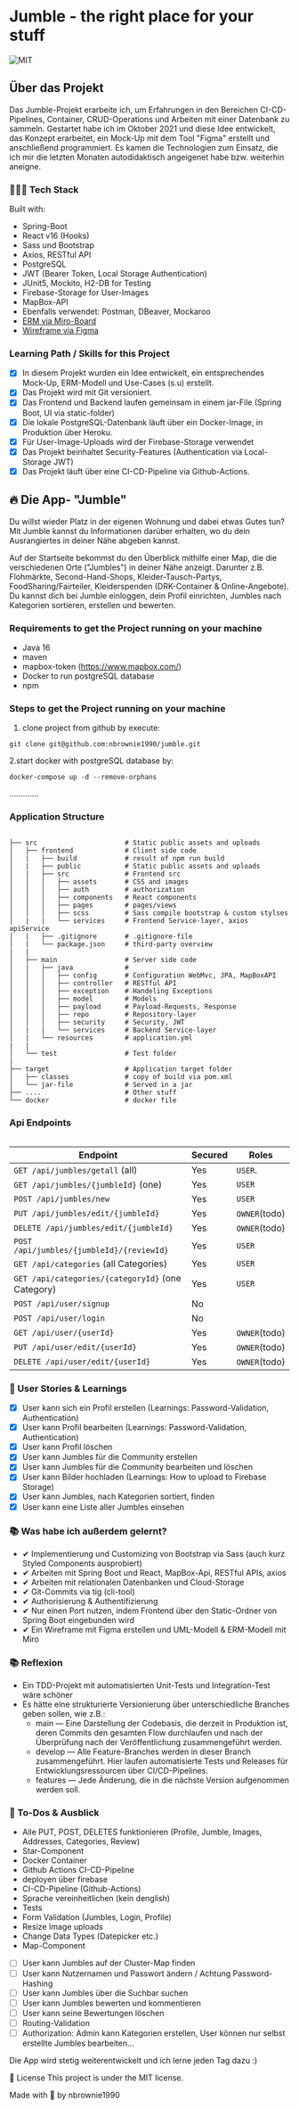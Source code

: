 # Jumble - the right place for your stuff

![MIT](https://img.shields.io/badge/license-MIT-blue.svg)

<table border="0" >
 <tr>
<h2>Über das Projekt</h2>

Das Jumble-Projekt erarbeite ich, um Erfahrungen in den Bereichen CI-CD-Pipelines, Container, CRUD-Operations und Arbeiten mit einer Datenbank zu sammeln. Gestartet habe ich im Oktober 2021 und diese Idee entwickelt, das Konzept erarbeitet, ein Mock-Up mit dem Tool "Figma" erstellt und anschließend programmiert. Es kamen die Technologien zum Einsatz, die ich mir die letzten Monaten autodidaktisch angeigenet habe bzw. weiterhin aneigne.

### 👨🏽‍💻 Tech Stack

Built with:

- Spring-Boot
- React v16 (Hooks)
- Sass und Bootstrap
- Axios, RESTful API
- PostgreSQL
- JWT (Bearer Token, Local Storage Authentication)
- JUnit5, Mockito, H2-DB for Testing
- Firebase-Storage for User-Images
- MapBox-API
- Ebenfalls verwendet: Postman, DBeaver, Mockaroo
- <a href= "https://miro.com/app/board/uXjVOXKtP3w=/?invite_link_id=877146530729">ERM via Miro-Board </a>
- <a href="https://www.figma.com/file/fFAz3ql0dams5Xqsq6an8L/Jumble-Mockup?node-id=33%3A444">Wireframe via Figma</a>

### Learning Path / Skills for this Project

- [x] In diesem Projekt wurden ein Idee entwickelt, ein entsprechendes Mock-Up, ERM-Modell und Use-Cases (s.u) erstellt.
- [x] Das Projekt wird mit Git versioniert.
- [x] Das Frontend und Backend laufen gemeinsam in einem jar-File (Spring Boot, UI via static-folder)
- [x] Die lokale PostgreSQL-Datenbank läuft über ein Docker-Image, in Produktion über Heroku.
- [x] Für User-Image-Uploads wird der Firebase-Storage verwendet
- [x] Das Projekt beinhaltet Security-Features (Authentication via Local-Storage JWT)
- [x] Das Projekt läuft über eine CI-CD-Pipeline via Github-Actions.

## 🔥 Die App- "Jumble"

Du willst wieder Platz in der eigenen Wohnung und dabei etwas Gutes tun?
Mit Jumble kannst du Informationen darüber erhalten, wo du dein Ausrangiertes in deiner Nähe abgeben kannst.

Auf der Startseite bekommst du den Überblick mithilfe einer Map, die die verschiedenen Orte ("Jumbles") in deiner Nähe anzeigt.
Darunter z.B. Flohmärkte, Second-Hand-Shops, Kleider-Tausch-Partys, FoodSharing/Fairteiler, Kleiderspenden (DRK-Container & Online-Angebote).
Du kannst dich bei Jumble einloggen, dein Profil einrichten, Jumbles nach Kategorien sortieren, erstellen und bewerten.
	 
### Requirements to get the Project running on your machine
- Java 16
- maven
- mapbox-token (https://www.mapbox.com/)
- Docker to run postgreSQL database
- npm
	 
### Steps to get the Project running on your machine
1. clone project from github by execute:
```  
git clone git@github.com:nbrownie1990/jumble.git
```  
2.start docker with postgreSQL database by:
```  
docker-compose up -d --remove-orphans
```  	 

.............
	 
### Application Structure

```  

├── src                      # Static public assets and uploads
│   ├── frontend             # Client side code
│   |   ├── build            # result of npm run build
│   |   ├── public           # Static public assets and uploads
│   |   ├── src              # Frontend src
│   │   │   ├── assets       # CSS and images
│   │   │   ├── auth         # authorization
│   │   │   ├── components   # React components
│   │   │   ├── pages        # pages/views
│   │   │   ├── scss         # Sass compile bootstrap & custom stylses
│   |   |   └── services     # Frontend Service-layer, axios apiService
│   |   ├── .gitignore       # .gitignore-file 
│   |   └── package.json     # third-party overview
|   |
│   ├── main                 # Server side code
│   |   ├── java             # 
│   │   │   ├── config       # Configuration WebMvc, JPA, MapBoxAPI
│   │   │   ├── controller   # RESTful API
│   │   │   ├── exception    # Handeling Exceptions
│   │   │   ├── model        # Models
│   │   │   ├── payload      # Payload-Requests, Response
│   │   │   ├── repo         # Repository-layer
│   │   │   ├── security     # Security, JWT
│   |   |   └── services     # Backend Service-layer
│   |   └── resources        # application.yml
|   |
│   └── test                 # Test folder
|
├── target                   # Application target folder
│   ├── classes              # copy of build via pom.xml
│   └── jar-file             # Served in a jar
├── ....                     # Other stuff
└── docker                   # docker file
```
  

### Api Endpoints

  | Endpoint                                                          | Secured | Roles                       |
  | ----------------------------------------------------------------- | ------- | --------------------------- |
  | `GET /api/jumbles/getall`  (all)                                  | Yes     | `USER`.                     |
  | `GET /api/jumbles/{jumbleId}` (one)                               | Yes     | `USER`                      |
  | `POST /api/jumbles/new`                                           | Yes     | `USER`                      |
  | `PUT /api/jumbles/edit/{jumbleId}`                                | Yes     | `OWNER`(todo)               |
  | `DELETE /api/jumbles/edit/{jumbleId}`                             | Yes     | `OWNER`(todo)               |
  | `POST /api/jumbles/{jumbleId}/{reviewId}`                         | Yes     | `USER`                      |
  | `GET /api/categories`  (all Categories)                           | Yes     | `USER`                      |
  | `GET /api/categories/{categoryId}` (one Category)                 | Yes     | `USER`                      |
  | `POST /api/user/signup`                                           | No      |                             |
  | `POST /api/user/login `                                           | No      |                             |
  | `GET /api/user/{userId}`                                          | Yes     | `OWNER`(todo)               |
  | `PUT /api/user/edit/{userId}`                                     | Yes     | `OWNER`(todo)               |
  | `DELETE /api/user/edit/{userId}`                                  | Yes     | `OWNER`(todo)               | 
  

### 📝  User Stories & Learnings

- [x] User kann sich ein Profil erstellen (Learnings: Password-Validation, Authentication)
- [x] User kann Profil bearbeiten (Learnings: Password-Validation, Authentication)
- [x] User kann Profil löschen
- [x] User kann Jumbles für die Community erstellen
- [x] User kann Jumbles für die Community bearbeiten und löschen
- [x] User kann Bilder hochladen (Learnings: How to upload to Firebase Storage)
- [x] User kann Jumbles, nach Kategorien sortiert, finden
- [x] User kann eine Liste aller Jumbles einsehen

### 📚 Was habe ich außerdem gelernt? 
- ✔ Implementierung und Customizing von Bootstrap via Sass (auch kurz Styled Components ausprobiert)
- ✔ Arbeiten mit Spring Boot und React, MapBox-Api, RESTful APIs, axios
- ✔ Arbeiten mit relationalen Datenbanken und Cloud-Storage
- ✔ Git-Commits via tig (cli-tool)
- ✔ Authorisierung & Authentifizierung
- ✔ Nur einen Port nutzen, indem Frontend über den Static-Ordner von Spring Boot eingebunden wird
- ✔ Ein Wireframe mit Figma erstellen und UML-Modell & ERM-Modell mit Miro

### 📚 Reflexion 
- Ein TDD-Projekt mit automatisierten Unit-Tests und Integration-Test wäre schöner
- Es hätte eine strukturierte Versionierung über unterschiedliche Branches geben sollen, wie z.B.:
	 - main — Eine Darstellung der Codebasis, die derzeit in Produktion ist, deren Commits den gesamten Flow  durchlaufen und nach der Überprüfung nach der Veröffentlichung zusammengeführt werden.
	- develop — Alle Feature-Branches werden in dieser Branch zusammengeführt. Hier laufen automatisierte Tests und Releases für Entwicklungsressourcen über CI/CD-Pipelines.
	- features — Jede Änderung, die in die nächste Version aufgenommen werden soll.


### 🚀 To-Dos & Ausblick
- Alle PUT, POST, DELETES funktionieren (Profile, Jumble, Images, Addresses, Categories, Review)
- Star-Component	 
- Docker Container 
- Github Actions CI-CD-Pipeline
- deployen über firebase
- CI-CD-Pipeline (Github-Actions)
- Sprache vereinheitlichen (kein denglish)
- Tests
- Form Validation (Jumbles, Login, Profile)
- Resize Image uploads
- Change Data Types (Datepicker etc.)
- Map-Component
- [ ] User kann Jumbles auf der Cluster-Map finden
- [ ] User kann Nutzernamen und Passwort ändern / Achtung Password-Hashing
- [ ] User kann Jumbles über die Suchbar suchen
- [ ] User kann Jumbles bewerten und kommentieren
- [ ] User kann seine Bewertungen löschen
- [ ] Routing-Validation
- [ ] Authorization: Admin kann Kategorien erstellen, User können nur selbst erstellte Jumbles bearbeiten...

Die App wird stetig weiterentwickelt und ich lerne jeden Tag dazu :)

📝 License
This project is under the MIT license. 

Made with 💖 by nbrownie1990 
